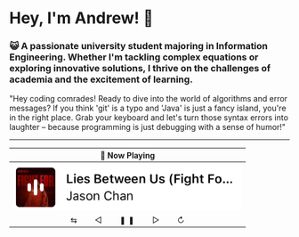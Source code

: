 # Hey, I'm Andrew! :wave:

### :smiley_cat: A passionate university student majoring in Information Engineering. Whether I'm tackling complex equations or exploring innovative solutions, I thrive on the challenges of academia and the excitement of learning.

"Hey coding comrades! Ready to dive into the world of algorithms and error messages? If you think 'git' is a typo and 'Java' is just a fancy island, you're in the right place. Grab your keyboard and let's turn those syntax errors into laughter – because programming is just debugging with a sense of humor!"

---

| 🎵 Now Playing                                                                      |
| :-----------------------------------------------------------------------------------:|
| <a href="https://youtu.be/8nGRNWO1Eh4?si=P-_nRWAHVQ0zQqM5"><img src="music.png"></a> |
| ⇆　　  ◁　　  ❚ ❚　  　▷　  　↻ |
